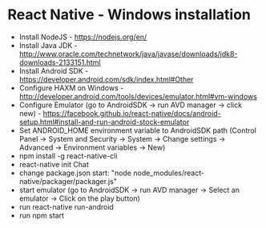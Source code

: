# React Native - Windows installation

  - Install NodeJS - https://nodejs.org/en/
  - Install Java JDK - http://www.oracle.com/technetwork/java/javase/downloads/jdk8-downloads-2133151.html
  - Install Android SDK - https://developer.android.com/sdk/index.html#Other
  - Configure HAXM on Windows - http://developer.android.com/tools/devices/emulator.html#vm-windows
  - Configure Emulator (go to AndroidSDK -> run AVD manager -> click new) - https://facebook.github.io/react-native/docs/android-setup.html#install-and-run-android-stock-emulator
  - Set ANDROID_HOME environment variable to AndroidSDK path (Control Panel -> System and Security -> System -> Change settings -> Advanced -> Environment variables -> New)
  - npm install -g react-native-cli
  - react-native init Chat
  - change package.json start: "node node_modules/react-native/packager/packager.js"
  - start emulator (go to AndroidSDK -> run AVD manager -> Select an emulator -> Click on the play button)
  - run react-native run-android
  - run npm start